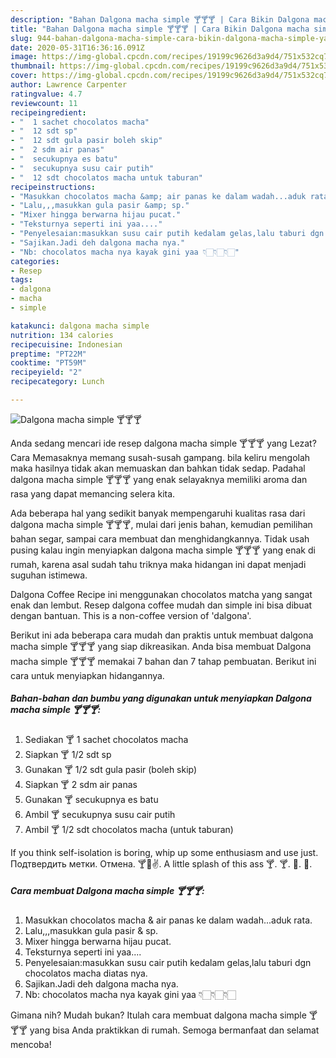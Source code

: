 ```yaml
---
description: "Bahan Dalgona macha simple 🍸🍸🍸 | Cara Bikin Dalgona macha simple 🍸🍸🍸 Yang Mudah Dan Praktis"
title: "Bahan Dalgona macha simple 🍸🍸🍸 | Cara Bikin Dalgona macha simple 🍸🍸🍸 Yang Mudah Dan Praktis"
slug: 944-bahan-dalgona-macha-simple-cara-bikin-dalgona-macha-simple-yang-mudah-dan-praktis
date: 2020-05-31T16:36:16.091Z
image: https://img-global.cpcdn.com/recipes/19199c9626d3a9d4/751x532cq70/dalgona-macha-simple-🍸🍸🍸-foto-resep-utama.jpg
thumbnail: https://img-global.cpcdn.com/recipes/19199c9626d3a9d4/751x532cq70/dalgona-macha-simple-🍸🍸🍸-foto-resep-utama.jpg
cover: https://img-global.cpcdn.com/recipes/19199c9626d3a9d4/751x532cq70/dalgona-macha-simple-🍸🍸🍸-foto-resep-utama.jpg
author: Lawrence Carpenter
ratingvalue: 4.7
reviewcount: 11
recipeingredient:
- "  1 sachet chocolatos macha"
- "  12 sdt sp"
- "  12 sdt gula pasir boleh skip"
- "  2 sdm air panas"
- "  secukupnya es batu"
- "  secukupnya susu cair putih"
- "  12 sdt chocolatos macha untuk taburan"
recipeinstructions:
- "Masukkan chocolatos macha &amp; air panas ke dalam wadah...aduk rata."
- "Lalu,,,masukkan gula pasir &amp; sp."
- "Mixer hingga berwarna hijau pucat."
- "Teksturnya seperti ini yaa...."
- "Penyelesaian:masukkan susu cair putih kedalam gelas,lalu taburi dgn chocolatos macha diatas nya."
- "Sajikan.Jadi deh dalgona macha nya."
- "Nb: chocolatos macha nya kayak gini yaa 👇🏻👇🏻👇🏻"
categories:
- Resep
tags:
- dalgona
- macha
- simple

katakunci: dalgona macha simple 
nutrition: 134 calories
recipecuisine: Indonesian
preptime: "PT22M"
cooktime: "PT59M"
recipeyield: "2"
recipecategory: Lunch

---
```



![Dalgona macha simple 🍸🍸🍸](https://img-global.cpcdn.com/recipes/19199c9626d3a9d4/751x532cq70/dalgona-macha-simple-🍸🍸🍸-foto-resep-utama.jpg)

Anda sedang mencari ide resep dalgona macha simple 🍸🍸🍸 yang Lezat? Cara Memasaknya memang susah-susah gampang. bila keliru mengolah maka hasilnya tidak akan memuaskan dan bahkan tidak sedap. Padahal dalgona macha simple 🍸🍸🍸 yang enak selayaknya memiliki aroma dan rasa yang dapat memancing selera kita.

Ada beberapa hal yang sedikit banyak mempengaruhi kualitas rasa dari dalgona macha simple 🍸🍸🍸, mulai dari jenis bahan, kemudian pemilihan bahan segar, sampai cara membuat dan menghidangkannya. Tidak usah pusing kalau ingin menyiapkan dalgona macha simple 🍸🍸🍸 yang enak di rumah, karena asal sudah tahu triknya maka hidangan ini dapat menjadi suguhan istimewa.

Dalgona Coffee Recipe ini menggunakan chocolatos matcha yang sangat enak dan lembut. Resep dalgona coffee mudah dan simple ini bisa dibuat dengan bantuan. This is a non-coffee version of &#39;dalgona&#39;.


Berikut ini ada beberapa cara mudah dan praktis untuk membuat dalgona macha simple 🍸🍸🍸 yang siap dikreasikan. Anda bisa membuat Dalgona macha simple 🍸🍸🍸 memakai 7 bahan dan 7 tahap pembuatan. Berikut ini cara untuk menyiapkan hidangannya.

<!--inarticleads1-->

##### Bahan-bahan dan bumbu yang digunakan untuk menyiapkan Dalgona macha simple 🍸🍸🍸:

1. Sediakan  🍸 1 sachet chocolatos macha
1. Siapkan  🍸 1/2 sdt sp
1. Gunakan  🍸 1/2 sdt gula pasir (boleh skip)
1. Siapkan  🍸 2 sdm air panas
1. Gunakan  🍸 secukupnya es batu
1. Ambil  🍸 secukupnya susu cair putih
1. Ambil  🍸 1/2 sdt chocolatos macha (untuk taburan)


If you think self-isolation is boring, whip up some enthusiasm and use just. Подтвердить метки. Отмена. 🍸🐾✌. A little splash of this ass 🍸. 🍸. 🍹. 🍺. 

<!--inarticleads2-->

##### Cara membuat Dalgona macha simple 🍸🍸🍸:

1. Masukkan chocolatos macha &amp; air panas ke dalam wadah...aduk rata.
1. Lalu,,,masukkan gula pasir &amp; sp.
1. Mixer hingga berwarna hijau pucat.
1. Teksturnya seperti ini yaa....
1. Penyelesaian:masukkan susu cair putih kedalam gelas,lalu taburi dgn chocolatos macha diatas nya.
1. Sajikan.Jadi deh dalgona macha nya.
1. Nb: chocolatos macha nya kayak gini yaa 👇🏻👇🏻👇🏻




Gimana nih? Mudah bukan? Itulah cara membuat dalgona macha simple 🍸🍸🍸 yang bisa Anda praktikkan di rumah. Semoga bermanfaat dan selamat mencoba!
